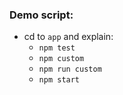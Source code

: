 ### Demo script:
 - cd to `app` and explain:
   - `npm test`
   - `npm custom`
   - `npm run custom`
   - `npm start`